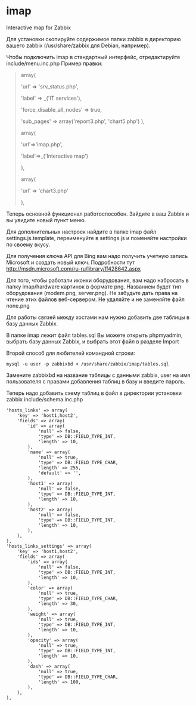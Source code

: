 # imap
Interactive map for Zabbix

Для установки скопируйте содержимое папки zabbix в директорию вашего zabbix (/usr/share/zabbix для Debian, например).

Чтобы подключить imap в стандартный интерфейс, отредактируйте include/menu.inc.php
Пример правки:


>array(
>
>'url' => 'srv_status.php',
>
>'label' => _('IT services'),
>
>'force_disable_all_nodes' => true,
>
>'sub_pages' => array('report3.php', 'chart5.php') ),
>
>array(
>
>'url'=>'imap.php',
>
>'label'=>_('Interactive map')
>
>),
>
>array(
>
>'url' => 'chart3.php'
>
>),

Теперь основной функционал работоспособен. Зайдите в ваш Zabbix и вы увидите новый пункт меню.

Для дополнительных настроек найдите в папке imap файл settings.js.template, переименуйте в settings.js и поменяйте настройки по своему вкусу.

Для получения ключа API для Bing вам надо получить учетную запись Microsoft и создать новый ключ. Подробности тут http://msdn.microsoft.com/ru-ru/library/ff428642.aspx

Для того, чтобы работали иконки оборудования, вам надо набросать в папку imap/hardware картинок в формате png. Названием будет тип оборудования (modem.png, server.png). Не забудьте дать права на чтение этих файлов веб-сервером. Не удаляйте и не заменяйте файл none.png

Для работы связей между хостами нам нужно добавить две таблицы в базу данных Zabbix.

В папке imap лежит файл tables.sql Вы можете открыть phpmyadmin, выбрать базу данных Zabbix, и выбрать этот файл в разделе Import

Второй способ для любителей командной строки:

`mysql -u user -p zabbixbd < /usr/share/zabbix/imap/tables.sql`

Замените zabbixbd на название таблицы с данными zabbix, user на имя пользователя с правами добавления таблиц в базу и введите пароль.

Теперь надо добавить схему таблиц в файл в директории установки zabbix include/schema.inc.php

	'hosts_links' => array(
		'key' => 'host1,host2',
		'fields' => array(
			'id' => array(
				'null' => false,
				'type' => DB::FIELD_TYPE_INT,
				'length' => 10,
			),
			'name' => array(
				'null' => true,
				'type' => DB::FIELD_TYPE_CHAR,
				'length' => 255,
				'default' => '',
			),
			'host1' => array(
				'null' => false,
				'type' => DB::FIELD_TYPE_INT,
				'length' => 10,
			),
			'host2' => array(
				'null' => false,
				'type' => DB::FIELD_TYPE_INT,
				'length' => 10,
			),
		),
	),
	'hosts_links_settings' => array(
		'key' => 'host1,host2',
		'fields' => array(
			'ids' => array(
				'null' => false,
				'type' => DB::FIELD_TYPE_INT,
				'length' => 10,
			),
			'color' => array(
				'null' => true,
				'type' => DB::FIELD_TYPE_CHAR,
				'length' => 30,
			),
			'weight' => array(
				'null' => true,
				'type' => DB::FIELD_TYPE_INT,
				'length' => 10,
			),
			'opacity' => array(
				'null' => true,
				'type' => DB::FIELD_TYPE_INT,
				'length' => 10,
			),
			'dash' => array(
				'null' => true,
				'type' => DB::FIELD_TYPE_CHAR,
				'length' => 100,
			),
		),
	),
